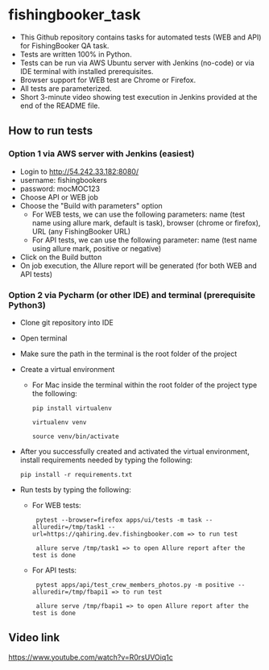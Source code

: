 # fishingbooker_task

- This Github repository contains tasks for automated tests (WEB and API) for FishingBooker QA task. 
- Tests are written 100% in Python.
- Tests can be run via AWS Ubuntu server with Jenkins (no-code) or via IDE terminal with installed prerequisites.
- Browser support for WEB test are Chrome or Firefox. 
- All tests are parameterized.
- Short 3-minute video showing test execution in Jenkins provided at the end of the README file.

## How to run tests 

### Option 1 via AWS server with Jenkins (easiest)

- Login to http://54.242.33.182:8080/
- username: fishingbookers
- password: mocMOC123
- Choose API or WEB job
- Choose the "Build with parameters" option
  - For WEB tests, we can use the following parameters: name (test name using allure mark, default is task), browser (chrome or firefox), URL (any FishingBooker URL)
  - For API tests, we can use the following parameter: name (test name using allure mark, positive or negative)
- Click on the Build button
- On job execution, the Allure report will be generated (for both WEB and API tests)

### Option 2 via Pycharm (or other IDE) and terminal (prerequisite Python3)

- Clone git repository into IDE
- Open terminal 
- Make sure the path in the terminal is the root folder of the project
- Create a virtual environment 
  - For Mac inside the terminal within the root folder of the project type the following:
      ```
     pip install virtualenv
      ```
      ```
     virtualenv venv
      ```
      ```
     source venv/bin/activate
      ```
- After you successfully created and activated the virtual environment, install requirements needed by typing the following:
    ```
   pip install -r requirements.txt
    ```

- Run tests by typing the following:
  - For WEB tests:
    ```
     pytest --browser=firefox apps/ui/tests -m task --alluredir=/tmp/task1 --url=https://qahiring.dev.fishingbooker.com => to run test
    ```
    ```
     allure serve /tmp/task1 => to open Allure report after the test is done
    ```
  - For API tests:
    ```
     pytest apps/api/test_crew_members_photos.py -m positive --alluredir=/tmp/fbapi1 => to run test
    ```
    ```
     allure serve /tmp/fbapi1 => to open Allure report after the test is done   
    ```
    
## Video link
https://www.youtube.com/watch?v=R0rsUVOiq1c